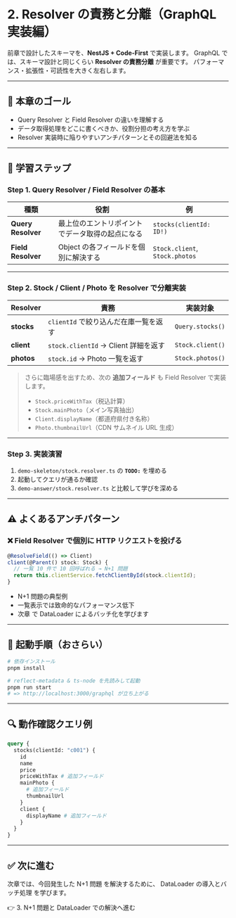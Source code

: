 # 2. Resolver の責務と分離（GraphQL 実装編）

前章で設計したスキーマを、**NestJS + Code‑First** で実装します。
GraphQL では、スキーマ設計と同じくらい **Resolver の責務分離** が重要です。
パフォーマンス・拡張性・可読性を大きく左右します。

---

## 🎯 本章のゴール

- Query Resolver と Field Resolver の違いを理解する
- データ取得処理をどこに書くべきか、役割分担の考え方を学ぶ
- Resolver 実装時に陥りやすいアンチパターンとその回避法を知る

---

## 📘 学習ステップ

### Step&nbsp;1. Query Resolver / Field Resolver の基本

| 種類               | 役割                                             | 例                             |
| ------------------ | ------------------------------------------------ | ------------------------------ |
| **Query Resolver** | 最上位のエントリポイントでデータ取得の起点になる | `stocks(clientId: ID!)`        |
| **Field Resolver** | Object の各フィールドを個別に解決する            | `Stock.client`, `Stock.photos` |

---

### Step&nbsp;2. Stock / Client / Photo を Resolver で分離実装

| Resolver   | 責務                                  | 実装対象         |
| ---------- | ------------------------------------- | ---------------- |
| **stocks** | `clientId` で絞り込んだ在庫一覧を返す | `Query.stocks()` |
| **client** | `stock.clientId` → Client 詳細を返す  | `Stock.client()` |
| **photos** | `stock.id` → Photo 一覧を返す         | `Stock.photos()` |

> さらに臨場感を出すため、次の **追加フィールド** も Field Resolver で実装します。
>
> - `Stock.priceWithTax`（税込計算）
> - `Stock.mainPhoto`（メイン写真抽出）
> - `Client.displayName`（都道府県付き名称）
> - `Photo.thumbnailUrl`（CDN サムネイル URL 生成）

---

### Step&nbsp;3. 実装演習

1. `demo-skeleton/stock.resolver.ts` の **`TODO:`** を埋める
2. 起動してクエリが通るか確認
3. `demo-answer/stock.resolver.ts` と比較して学びを深める

---

## ⚠️ よくあるアンチパターン

### ❌ Field Resolver で個別に HTTP リクエストを投げる

```ts
@ResolveField(() => Client)
client(@Parent() stock: Stock) {
  // 一覧 10 件で 10 回呼ばれる → N+1 問題
  return this.clientService.fetchClientById(stock.clientId);
}
```

- N+1 問題の典型例
- 一覧表示では致命的なパフォーマンス低下
- 次章 で DataLoader によるバッチ化を学びます

---

## 🚀 起動手順（おさらい）

```bash
# 依存インストール
pnpm install

# reflect-metadata & ts-node を先読みして起動
pnpm run start
# => http://localhost:3000/graphql が立ち上がる
```

---

## 🔍 動作確認クエリ例

```graphql
query {
  stocks(clientId: "c001") {
    id
    name
    price
    priceWithTax # 追加フィールド
    mainPhoto {
      # 追加フィールド
      thumbnailUrl
    }
    client {
      displayName # 追加フィールド
    }
  }
}
```

---

## ✅ 次に進む

次章では、今回発生した N+1 問題 を解決するために、
DataLoader の導入とバッチ処理 を学びます。

👉 3. N+1 問題と DataLoader での解決へ進む
